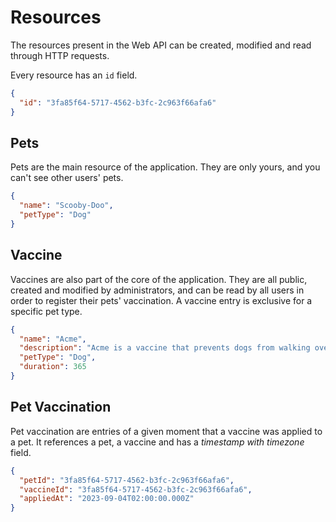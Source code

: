 # Resources

The resources present in the Web API can be created, modified and read through HTTP requests.&#x20;

Every resource has an `id` field.

```json
{
  "id": "3fa85f64-5717-4562-b3fc-2c963f66afa6"
}
```

## Pets

Pets are the main resource of the application. They are only yours, and you can't see other users' pets.

```json
{
  "name": "Scooby-Doo",
  "petType": "Dog"
}
```

## Vaccine

Vaccines are also part of the core of the application. They are all public, created and modified by administrators, and can be read by all users in order to register their pets' vaccination. A vaccine entry is exclusive for a specific pet type.

```json
{
  "name": "Acme",
  "description": "Acme is a vaccine that prevents dogs from walking over water",
  "petType": "Dog",
  "duration": 365
}
```

## Pet Vaccination

Pet vaccination are entries of a given moment that a vaccine was applied to a pet. It references a pet, a vaccine and has a _timestamp with timezone_ field.

```json
{
  "petId": "3fa85f64-5717-4562-b3fc-2c963f66afa6",
  "vaccineId": "3fa85f64-5717-4562-b3fc-2c963f66afa6",
  "appliedAt": "2023-09-04T02:00:00.000Z"
}
```
